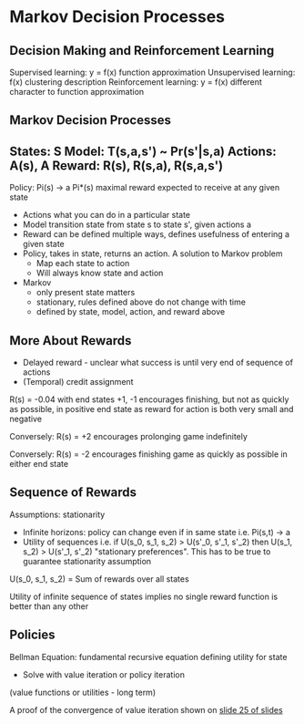 # Markov Decision Processes

## Decision Making and Reinforcement Learning

Supervised learning: y = f(x) function approximation
Unsupervised learning: f(x) clustering description
Reinforcement learning: y = f(x) different character to function approximation

## Markov Decision Processes

States:  S
Model:   T(s,a,s') ~ Pr(s'|s,a)
Actions: A(s), A
Reward:  R(s), R(s,a), R(s,a,s')
--------------------------------
Policy:  Pi(s) -> a
         Pi*(s) maximal reward expected to receive at any given state

* Actions what you can do in a particular state
* Model transition state from state s to state s', given actions a
* Reward can be defined multiple ways, defines usefulness of entering a given 
  state
* Policy, takes in state, returns an action. A solution to Markov problem
  - Map each state to action
  - Will always know state and action
* Markov
  - only present state matters
  - stationary, rules defined above do not change with time
  - defined by state, model, action, and reward above

## More About Rewards

* Delayed reward - unclear what success is until very end of sequence of 
actions
* (Temporal) credit assignment

R(s) = -0.04 with end states +1, -1 encourages finishing, but not as quickly as 
possible, in positive end state as reward for action is both very small and 
negative

Conversely: R(s) = +2 encourages prolonging game indefinitely

Conversely: R(s) = -2 encourages finishing game as quickly as possible in 
either end state

## Sequence of Rewards

Assumptions: stationarity
* Infinite horizons: policy can change even if in same state i.e. Pi(s,t) -> a
* Utility of sequences i.e. if U(s_0, s_1, s_2) > U(s'_0, s'_1, s'_2) then 
  U(s_1, s_2) > U(s'_1, s'_2) "stationary preferences". This has to be true to
  guarantee stationarity assumption

U(s_0, s_1, s_2) = Sum of rewards over all states

Utility of infinite sequence of states implies no single reward function is 
better than any other

## Policies

Bellman Equation: fundamental recursive equation defining utility for state
- Solve with value iteration or policy iteration

(value functions or utilities - long term)

A proof of the convergence of value iteration shown on [slide 25 of slides](https://s3.amazonaws.com/ml-class/notes/MDPIntro.pdf)


